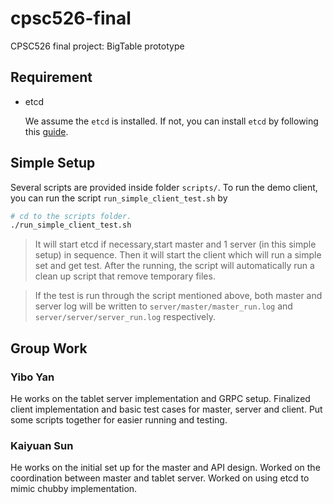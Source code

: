 # cpsc526-final
CPSC526 final project: BigTable prototype

## Requirement

- etcd

    We assume the `etcd` is installed. If not, you can install `etcd` by following this [guide](https://etcd.io/docs/v3.5/install/).

## Simple Setup

Several scripts are provided inside folder `scripts/`. To run the demo client, you can run the script `run_simple_client_test.sh` by 

``` bash
# cd to the scripts folder.
./run_simple_client_test.sh
```

> It will start etcd if necessary,start master and 1 server (in this simple setup) in sequence. Then it will start the client which will run a simple set and get test. After the running, the script will automatically run a clean up script that remove temporary files.

> If the test is run through the script mentioned above, both master and server log will be written to `server/master/master_run.log` and `server/server/server_run.log` respectively.

## Group Work

### Yibo Yan

He works on the tablet server implementation and GRPC setup. Finalized client implementation and basic test cases for master, server and client. Put some scripts together for easier running and testing.

### Kaiyuan Sun

He works on the initial set up for the master and API design. Worked on the coordination between master and tablet server. Worked on using etcd to mimic chubby implementation.
